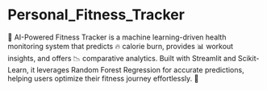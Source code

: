 # Personal_Fitness_Tracker
🚀 AI-Powered Fitness Tracker is a machine learning-driven health monitoring system that predicts 🔥 calorie burn, provides 📊 workout insights, and offers 📉 comparative analytics. Built with Streamlit and Scikit-Learn, it leverages Random Forest Regression for accurate predictions, helping users optimize their fitness journey effortlessly. 💪
